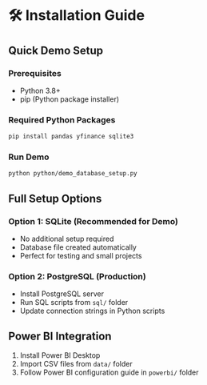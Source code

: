 # 🛠️ Installation Guide

## Quick Demo Setup

### Prerequisites
- Python 3.8+
- pip (Python package installer)

### Required Python Packages
```bash
pip install pandas yfinance sqlite3
```

### Run Demo
```bash
python python/demo_database_setup.py
```

## Full Setup Options

### Option 1: SQLite (Recommended for Demo)
- No additional setup required
- Database file created automatically
- Perfect for testing and small projects

### Option 2: PostgreSQL (Production)
- Install PostgreSQL server
- Run SQL scripts from `sql/` folder
- Update connection strings in Python scripts

## Power BI Integration
1. Install Power BI Desktop
2. Import CSV files from `data/` folder
3. Follow Power BI configuration guide in `powerbi/` folder